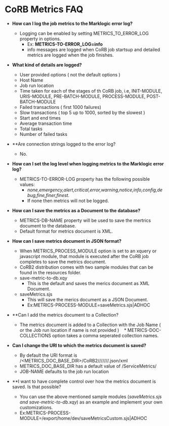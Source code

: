 # CoRB Metrics FAQ

* **How can I log the job metrics to the Marklogic error log?**
    * Logging can be enabled by setting METRICS_TO_ERROR_LOG property in options.
        + Ex: **METRICS-TO-ERROR_LOG=info**
        + info messages are logged when CoRB job startsup and detailed metrics are logged when the job finishes.
* **What kind of details are logged?**
    * User provided options ( not the default options )
    * Host Name
    * Job run location 
    * Time taken for each of the stages of th CoRB job, i.e, INIT-MODULE, URIS-MODULE, PRE-BATCH-MODULE, PROCESS-MODULE, POST-BATCH-MODULE
    * Failed transactions ( first 1000 failures)
    * Slow transactions ( top 5 up to 1000, sorted by the slowest )
    * Start and end times
    * Average transaction time
    * Total tasks 
    * Number of failed tasks
 * **Are connection strings logged to the error log? 
    * No. 
* **How can I set the log level when logging metrics to the Marklogic error log?**
    * METRICS-TO-ERROR-LOG property has the following possible values:
      +  *none,emergency,alert,critical,error,warning,notice,info,config,debug,fine,finer,finest.*
      + If none then metrics will not be logged.
* **How can I save the metrics as a Document to the database?**
    * METRICS-DB-NAME property will be used to save the mertrics document to the database.
    * Default format for metrics document is XML.
* **How can I save metrics document in JSON format?**
   * When METRICS_PROCESS_MODULE option is set to an xquery or javascript module, that module is executed after the CoRB job completes to save the metrics document.
   * CoRB2 distribution comes with two sample modules that can be found in the resources folder.
    + save-metric-to-db.xqy 
        + This is the default and saves the merics document as XML Document.
    + saveMetrics.sjs
        + This will save the merics document as a JSON Document.
        + Ex:METRICS-PROCESS-MODULE=saveMetrics.sjs|ADHOC
* **Can I add the metrics document to a Collection?
    * The metrics document is added to a Collection with the Job Name ( or the Job run location if name is not provided )
    * METRICS-DOC-COLLECTIONS option takes a comma seperated collection names.
* **Can I change the URI to which the metrics document is saved?**
    * By default the URI format is /<METRICS_DOC_BASE_DIR>/CoRB2/<JOB-NAME>/<YEAR>/<MONTH>/<DATE>/<HOUR>/<MINUTE>/<RANDOM>.json/xml
    * METRICS_DOC_BASE_DIR has a default value of /ServiceMetrics/
    * JOB-NAME defaults to the job run location
     
* **I want to have complete control over how the metrics document is saved. Is that possible?
    * You can use the above mentioned sample modules (*saveMetrics.sjs and save-metric-to-db.xqy*) as an example and implement your own customizations.
    + Ex:METRICS-PROCESS-MODULE=/export/home/dev/saveMetricsCustom.sjs|ADHOC


